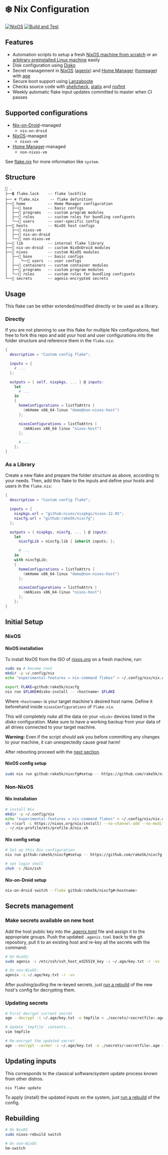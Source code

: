 # :snowflake: Nix Configuration

[![NixOS][nixos-badge]][nixos]
[![Build and Test][ci-badge]][ci]

## Features

* Automation scripts to setup a fresh [NixOS machine from scratch](flake/apps/nixos-install.sh) or
  an [arbitrary preinstalled Linux machine](flake/apps/setup.sh) easily
* Disk configuration using [Disko][disko]
* Secret management in [NixOS][nixos] ([agenix][agenix]) and [Home Manager][home-manager]
  ([homeage][homeage]) with [age][age]
* Secure boot support using [Lanzaboote][lanzaboote]
* Checks source code with [shellcheck][shellcheck], [statix][statix] and [nixfmt][nixfmt]
* Weekly automatic flake input updates committed to master when CI passes

## Supported configurations

* [Nix-on-Droid][nix-on-droid]-managed
  * `nix-on-droid`
* [NixOS][nixos]-managed
  * `nixos-vm`
* [Home Manager][home-manager]-managed
  * `non-nixos-vm`

See [flake.nix](flake.nix) for more information like `system`.

## Structure

```text
📂 .
├──🔒 flake.lock    -- flake lockfile
├── ❄ flake.nix     -- flake definition
├──📂 home          -- Home Manager configuration
│  ├──📂 base       -- basic configs
│  ├──📂 programs   -- custom program modules
│  ├──📂 roles      -- custom roles for bundling configsets
│  └──📂 users      -- user-specific config
├──📂 hosts         -- NixOS host configs
│  ├──📂 nixos-vm
│  ├──📂 nix-on-droid
│  └──📂 non-nixos-vm
├──📂 lib           -- internal flake library
├──📂 nix-on-droid  -- custom NixOnDroid modules
├──📂 nixos         -- custom NixOS modules
│  ├──📂 base       -- basic configs
│  │   └──📂 users  -- user configs
│  ├──📂 containers -- custom container modules
│  ├──📂 programs   -- custom program modules
│  └──📂 roles      -- custom roles for bundling configsets
└──📂 secrets       -- agenix-encrypted secrets
```

## Usage

This flake can be either extended/modified directly or be used as a library.

### Directly

If you are not planning to use this flake for multiple Nix configurations, feel free to fork this
repo and add your host and user configurations into the folder structure and reference them in the
`flake.nix`:

```nix
{
  description = "Custom config flake";

  inputs = {
    # ...
  };

  outputs = { self, nixpkgs, ... } @ inputs:
    let
      # ...
    in
    {
      homeConfigurations = listToAttrs [
        (mkHome x86_64-linux "demo@non-nixos-host")
      ];

      nixosConfigurations = listToAttrs [
        (mkNixos x86_64-linux "nixos-host")
      ];

      # ...
    };
}
```

### As a Library

Create a new flake and prepare the folder structure as above, according to your needs. Then, add
this flake to the inputs and define your hosts and users in the `flake.nix`:

```nix
{
  description = "Custom config flake";

  inputs = {
    nixpkgs.url = "github:nixos/nixpkgs/nixos-22.05";
    nixcfg.url = "github:rake5k/nixcfg";
  };

  outputs = { nixpkgs, nixcfg, ... } @ inputs:
    let
      nixcfgLib = nixcfg.lib { inherit inputs; };

      # ...
    in
    with nixcfgLib;
    {
      homeConfigurations = listToAttrs [
        (mkHome x86_64-linux "demo@non-nixos-host")
      ];

      nixosConfigurations = listToAttrs [
        (mkNixos x86_64-linux "nixos-host")
      ];
    };
}
```

## Initial Setup

### NixOS

#### NixOS installation

To install NixOS from the ISO of [nixos.org][nixos] on a fresh machine, run:

```bash
sudo su # become root
mkdir -p ~/.config/nix
echo "experimental-features = nix-command flakes" > ~/.config/nix/nix.conf

export FLAKE=github:rake5k/nixcfg
nix run $FLAKE#disko-install -- <hostname> $FLAKE
```

Where `<hostname>` is your target machine's desired host name. Define it
beforehand inside `nixosConfigurations` of `flake.nix`.

This will completely *nuke* all the data on your `<disk>` devices listed in the
*disko* configuration. Make sure to have a working backup from your data of all
drives connected to your target machine.

**Warning:** Even if the script *should* ask you before committing any changes to your machine,
it can unexpectedly cause great harm!

After rebooting proceed with the [next section](#nixos-config-setup).

#### NixOS config setup

```bash
sudo nix run github:rake5k/nixcfg#setup -- https://github.com/rake5k/nixcfg.git
```

### Non-NixOS

#### Nix installation

```bash
# install Nix
mkdir -p ~/.config/nix
echo "experimental-features = nix-command flakes" > ~/.config/nix/nix.conf
sh <(curl -L https://nixos.org/nix/install) --no-channel-add --no-modify-profile
. ~/.nix-profile/etc/profile.d/nix.sh
```

#### Nix config setup

```bash
# Set up this Nix configuration
nix run github:rake5k/nixcfg#setup -- https://github.com/rake5k/nixcfg.git

# set login shell
chsh -s /bin/zsh
```

#### Nix-on-Droid setup

```bash
nix-on-droid switch --flake github:rake5k/nixcfg#<hostname>
```

## Secrets management

### Make secrets available on new host

Add the host public key into the [.agenix.toml](.agenix.toml) file and assign it to the appropriate
groups. Push the updated `.agenix.toml` back to the git repository, pull it to an existing host and
re-key all the secrets with the command:

```bash
# On NixOS:
sudo agenix -i /etc/ssh/ssh_host_ed25519_key -i ~/.age/key.txt -r -vv

# On non-NixOS:
agenix -i ~/.age/key.txt -r -vv
```

After pushing/pulling the re-keyed secrets, just [run a rebuild](#rebuilding) of the new host's
config for decrypting them.

### Updating secrets

```bash
# First decrypt current secret
age --decrypt -i ~/.age/key.txt -o tmpfile < ./secrets/<secretfile>.age

# Update `tmpfile` contents...
vim tmpfile

# Re-encrypt the updated secret
age --encrypt --armor -i ~/.age/key.txt -o ./secrets/<secretfile>.age < tmpfile
```

## Updating inputs

This corresponds to the classical software/system update process known from other distros.

```shell
nix flake update
```

To apply (install) the updated inputs on the system, just [run a rebuild](#rebuilding) of the
config.

## Rebuilding

```bash
# On NixOS
sudo nixos-rebuild switch

# On non-NixOS
hm-switch
```

[ci]: https://garnix.io/repo/rake5k/nixcfg
[ci-badge]: https://img.shields.io/endpoint.svg?url=https%3A%2F%2Fgarnix.io%2Fapi%2Fbadges%2Frake5k%2Fnixcfg%3Fbranch%3Dmain

[age]: https://age-encryption.org/
[agenix]: https://github.com/ryantm/agenix
[disko]: https://github.com/nix-community/disko
[home-manager]: https://nix-community.github.io/home-manager
[homeage]: https://github.com/jordanisaacs/homeage
[lanzaboote]: https://github.com/nix-community/lanzaboote
[nix-on-droid]: https://nix-community.github.io/nix-on-droid
[nixos]: https://nixos.org/
[nixos-badge]: https://img.shields.io/badge/NixOS-24.11-blue.svg?logo=NixOS&logoColor=white
[nixfmt]: https://github.com/NixOS/nixfmt
[shellcheck]: https://github.com/koalaman/shellcheck
[statix]: https://github.com/NerdyPepper/statix
